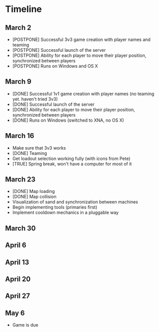 Timeline
========

March 2
-------

* [POSTPONE] Successful 3v3 game creation with player names and teaming
* [POSTPONE] Successful launch of the server
* [POSTPONE] Ability for each player to move their player position, synchronized between players
* [POSTPONE] Runs on Windows and OS X

March 9
-------

* [DONE] Successful 1v1 game creation with player names (no teaming yet. haven't tried 3v3)
* [DONE] Successful launch of the server
* [DONE] Ability for each player to move their player position, synchronized between players
* [DONE] Runs on Windows (switched to XNA, no OS X)

March 16
--------

* Make sure that 3v3 works
* [DONE] Teaming
* Get loadout selection working fully (with icons from Pete)
* [TRUE] Spring break, won't have a computer for most of it

March 23
--------

* [DONE] Map loading
* [DONE] Map collision
* Visualization of sand and synchronization between machines
* Begin implementing tools (primaries first)
* Implement cooldown mechanics in a pluggable way

March 30
--------

April 6
-------

April 13
--------

April 20
--------

April 27
--------

May 6
-----

* Game is due